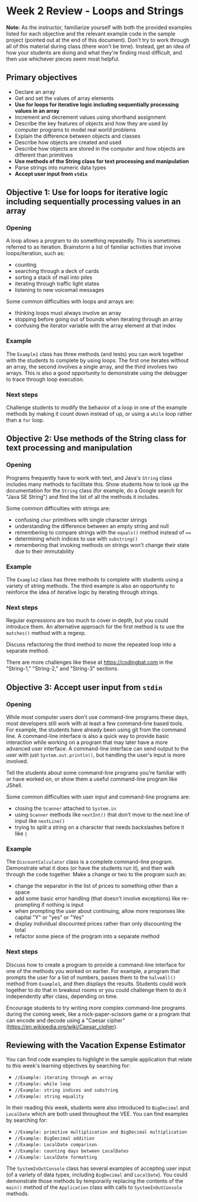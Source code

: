 # Week 2 Review - Loops and Strings

**Note:** As the instructor, familiarize yourself with both the provided examples listed for each objective and the relevant example code in the sample project (pointed out at the end of this document). Don't try to work through all of this material during class (there won't be time). Instead, get an idea of how your students are doing and what they're finding most difficult, and then use whichever pieces seem most helpful.

## Primary objectives

- Declare an array
- Get and set the values of array elements
- **Use for loops for iterative logic including sequentially processing values in an array**
- Increment and decrement values using shorthand assignment
- Describe the key features of objects and how they are used by computer programs to model real world problems
- Explain the difference between objects and classes
- Describe how objects are created and used
- Describe how objects are stored in the computer and how objects are different than primitives
- **Use methods of the String class for text processing and manipulation**
- Parse strings into numeric data types
- **Accept user input from `stdin`**


## Objective 1: Use for loops for iterative logic including sequentially processing values in an array

### Opening

A loop allows a program to do something repeatedly. This is sometimes referred to as iteration. Brainstorm a list of familiar activities that involve loops/iteration, such as:
* counting
* searching through a deck of cards
* sorting a stack of mail into piles
* iterating through traffic light states
* listening to new voicemail messages

Some common difficulties with loops and arrays are:
* thinking loops must always involve an array
* stopping before going out of bounds when iterating through an array
* confusing the iterator variable with the array element at that index

### Example

The `Example1` class has three methods (and tests) you can work together with the students to complete by using loops. The first one iterates without an array, the second involves a single array, and the third involves two arrays. This is also a good opportunity to demonstrate using the debugger to trace through loop execution.

### Next steps

Challenge students to modify the behavior of a loop in one of the example methods by making it count down instead of up, or using a `while` loop rather than a `for` loop.

## Objective 2: Use methods of the String class for text processing and manipulation

### Opening

Programs frequently have to work with text, and Java's `String` class includes many methods to facilitate this. Show students how to look up the documentation for the `String` class (for example, do a Google search for "Java SE String") and find the list of all the methods it includes.

Some common difficulties with strings are:
* confusing `char` primitives with single character strings
* understanding the difference between an empty string and null
* remembering to compare strings with the `equals()` method instead of `==`
* determining which indices to use with `substring()`
* remembering that invoking methods on strings won't change their state due to their immutability

### Example

The `Example2` class has three methods to complete with students using a variety of string methods. The third example is also an opportunity to reinforce the idea of iterative logic by iterating through strings. 

### Next steps

Regular expressions are too much to cover in depth, but you could introduce them. An alternative approach for the first method is to use the `matches()` method with a regexp.

Discuss refactoring the third method to move the repeated loop into a separate method.

There are more challenges like these at https://codingbat.com in the "String-1," "String-2," and "String-3" sections.

## Objective 3: Accept user input from `stdin`

### Opening

While most computer users don't use command-line programs these days, most developers still work with at least a few command-line based tools. For example, the students have already been using git from the command line. A command-line interface is also a quick way to provide basic interaction while working on a program that may later have a more advanced user interface. A command-line interface can send output to the user with just `System.out.println()`, but handling the user's input is more involved.

Tell the students about some command-line programs you're familiar with or have worked on, or show them a useful command-line program like JShell.

Some common difficulties with user input and command-line programs are:
* closing the `Scanner` attached to `System.in`
* using `Scanner` methods like `nextInt()` that don't move to the next line of input like `nextLine()`
* trying to split a string on a character that needs backslashes before it like `|`

### Example

The `DiscountCalculator` class is a complete command-line program. Demonstrate what it does (or have the students run it), and then walk through the code together. Make a change or two to the program such as:
* change the separator in the list of prices to something other than a space
* add some basic error handling (that doesn't involve exceptions) like re-prompting if nothing is input
* when prompting the user about continuing, allow more responses like capital "Y" or "yes" or "Yes"
* display individual discounted prices rather than only discounting the total
* refactor some piece of the program into a separate method

### Next steps

Discuss how to create a program to provide a command-line interface for one of the methods you worked on earlier. For example, a program that prompts the user for a list of numbers, passes them to the `halveAll()` method from `Example1`, and then displays the results. Students could work together to do that in breakout rooms or you could challenge them to do it independently after class, depending on time.

Encourage students to try writing more complex command-line programs during the coming week, like a rock-paper-scissors game or a program that can encode and decode using a "Caesar cipher" (https://en.wikipedia.org/wiki/Caesar_cipher).

## Reviewing with the Vacation Expense Estimator

You can find code examples to highlight in the sample application that relate to this week's learning objectives by searching for:
* `//Example: iterating through an array`
* `//Example: while loop`
* `//Example: string indices and substring`
* `//Example: string equality`

In their reading this week, students were also introduced to `BigDecimal` and `LocalDate` which are both used throughout the VEE. You can find examples by searching for:
* `//Example: primitive multiplication and BigDecimal multiplication`
* `//Example: BigDecimal addition`
* `//Example: LocalDate comparison`
* `//Example: counting days between LocalDates`
* `//Example: LocalDate formatting`

The `SystemInOutConsole` class has several examples of accepting user input (of a variety of data types, including `BigDecimal` and `LocalDate`). You could demonstrate those methods by temporarily replacing the contents of the `main()` method of the `Application` class with calls to `SystemInOutConsole` methods.
